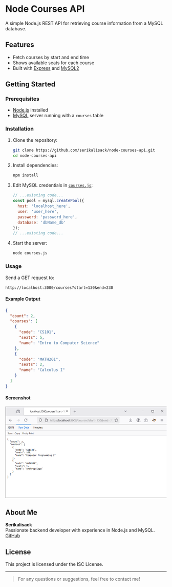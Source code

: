 # Node Courses API

A simple Node.js REST API for retrieving course information from a MySQL database.

## Features

- Fetch courses by start and end time
- Shows available seats for each course
- Built with [Express](https://expressjs.com/) and [MySQL2](https://www.npmjs.com/package/mysql2)

## Getting Started

### Prerequisites

- [Node.js](https://nodejs.org/) installed
- [MySQL](https://www.mysql.com/) server running with a `courses` table

### Installation

1. Clone the repository:

    ```sh
    git clone https://github.com/serikalisack/node-courses-api.git
    cd node-courses-api
    ```

2. Install dependencies:

    ```sh
    npm install
    ```

3. Edit MySQL credentials in [`courses.js`](d:/test/courses.js):

    ```js
    // ...existing code...
    const pool = mysql.createPool({
      host: 'localhost_here',
      user: 'user_here',
      password: 'password_here',
      database: 'dbName_db'
    });
    // ...existing code...
    ```

4. Start the server:

    ```sh
    node courses.js
    ```

### Usage

Send a GET request to:

```
http://localhost:3000/courses?start=130&end=230
```

#### Example Output

```json
{
  "count": 2,
  "courses": [
    {
      "code": "CS101",
      "seats": 5,
      "name": "Intro to Computer Science"
    },
    {
      "code": "MATH201",
      "seats": 2,
      "name": "Calculus I"
    }
  ]
}
```

#### Screenshot

![API Output Example](screenshot/output.png)

## About Me

**Serikalisack**  
Passionate backend developer with experience in Node.js and MySQL.  
[GitHub](https://github.com/serikalisack)  

## License

This project is licensed under the ISC License.

---

> For any questions or suggestions, feel free to contact me!